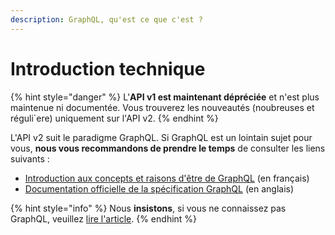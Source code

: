 ```yaml
---
description: GraphQL, qu'est ce que c'est ?
---
```


# Introduction technique

{% hint style="danger" %}
L'**API v1 est maintenant dépréciée** et n'est plus maintenue ni documentée. Vous trouverez les nouveautés (noubreuses et réguli\`ere) uniquement sur l'API v2.
{% endhint %}

L'API v2 suit le paradigme GraphQL. Si GraphQL est un lointain sujet pour vous, **nous vous recommandons de prendre le temps** de consulter les liens suivants :

* [Introduction aux concepts et raisons d'être de GraphQL](https://blog.octo.com/graphql-et-pourquoi-faire/) (en français)
* [Documentation officielle de la spécification GraphQL](https://graphql.org) (en anglais)

{% hint style="info" %}
Nous **insistons**, si vous ne connaissez pas GraphQL, veuillez [lire l'article](https://blog.octo.com/graphql-et-pourquoi-faire).
{% endhint %}


